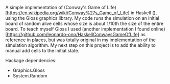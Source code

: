 A simple implementation of (Conway's Game of Life)[https://en.wikipedia.org/wiki/Conway%27s_Game_of_Life] in Haskell (), using the Gloss graphics library. My code runs the simulation on an initial board of random alive cells whose size is about 1/10th the size of the entire board. To teach myself Gloss I used (another implementation I found online)[https://github.com/leonardo-ono/HaskellConwaysGameOfLife] as reference in places, but was totally original in my implementation of the simulation algorithm. My next step on this project is to add the ability to manual add cells to the initial state.

Hackage dependencies:
- Graphics.Gloss
- System.Random